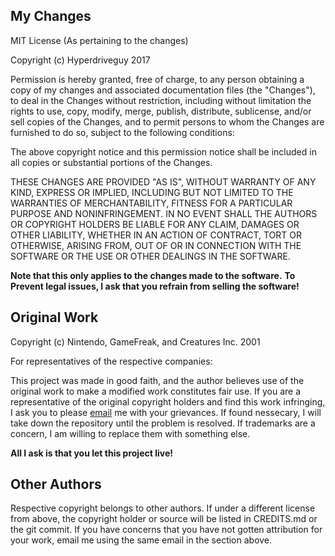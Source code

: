 ## My Changes

MIT License (As pertaining to the changes)

Copyright (c) Hyperdriveguy 2017

Permission is hereby granted, free of charge, to any person obtaining a copy
of my changes and associated documentation files (the "Changes"), to deal
in the Changes without restriction, including without limitation the rights
to use, copy, modify, merge, publish, distribute, sublicense, and/or sell
copies of the Changes, and to permit persons to whom the Changes are
furnished to do so, subject to the following conditions:

The above copyright notice and this permission notice shall be included in all
copies or substantial portions of the Changes.

THESE CHANGES ARE PROVIDED "AS IS", WITHOUT WARRANTY OF ANY KIND, EXPRESS OR
IMPLIED, INCLUDING BUT NOT LIMITED TO THE WARRANTIES OF MERCHANTABILITY,
FITNESS FOR A PARTICULAR PURPOSE AND NONINFRINGEMENT. IN NO EVENT SHALL THE
AUTHORS OR COPYRIGHT HOLDERS BE LIABLE FOR ANY CLAIM, DAMAGES OR OTHER
LIABILITY, WHETHER IN AN ACTION OF CONTRACT, TORT OR OTHERWISE, ARISING FROM,
OUT OF OR IN CONNECTION WITH THE SOFTWARE OR THE USE OR OTHER DEALINGS IN THE
SOFTWARE.

**Note that this only applies to the changes made to the software.**
**To Prevent legal issues, I ask that you refrain from selling the software!**

## Original Work

Copyright (c) Nintendo, GameFreak, and Creatures Inc. 2001

For representatives of the respective companies:

This project was made in good faith, and the author believes use of the original
work to make a modified work constitutes fair use. If you are a representative
of the original copyright holders and find this work infringing, I ask you to
please [email](mailto:hyperdriveguy@gmail.com) me with your grievances. If found
nessecary, I will take down the repository until the problem is resolved. If
trademarks are a concern, I am willing to replace them with something else.

**All I ask is that you let this project live!**

## Other Authors

Respective copyright belongs to other authors. If under a different license from 
above, the copyright holder or source will be listed in CREDITS.md or the git
commit. If you have concerns that you have not gotten attribution for your work,
email me using the same email in the section above.
